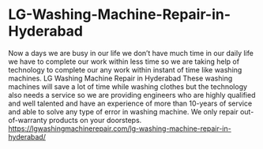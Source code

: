 # LG-Washing-Machine-Repair-in-Hyderabad
Now a days we are busy in our life we don’t have much time in our daily life we have to complete our work within less time so we are taking help of technology to complete our any work within instant of time like washing machines. LG Washing Machine Repair in Hyderabad These washing machines will save a lot of time while washing clothes but the technology also needs a service so we are providing engineers who are highly qualified and well talented and have an experience of more than 10-years of service and able to solve any type of error in washing machine. We only repair out-of-warranty products on your doorsteps. https://lgwashingmachinerepair.com/lg-washing-machine-repair-in-hyderabad/
